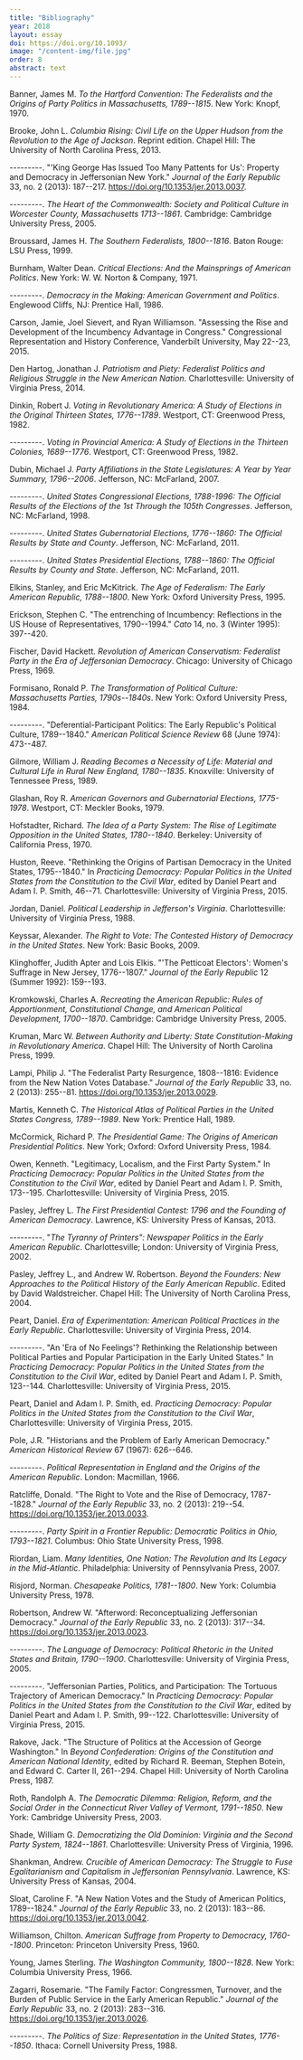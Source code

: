 ```yaml
---
title: "Bibliography"
year: 2018
layout: essay
doi: https://doi.org/10.1093/
image: "/content-img/file.jpg"
order: 8
abstract: text
---
```

Banner, James M. *To the Hartford Convention: The Federalists and the
Origins of Party Politics in Massachusetts, 1789--1815*. New York:
Knopf, 1970.

Brooke, John L. *Columbia Rising: Civil Life on the Upper Hudson from
the Revolution to the Age of Jackson*. Reprint edition. Chapel Hill: The
University of North Carolina Press, 2013.

---------. "'King George Has Issued Too Many Pattents for Us': Property
and Democracy in Jeffersonian New York." *Journal of the Early Republic*
33, no. 2 (2013): 187--217. <https://doi.org/10.1353/jer.2013.0037>.

---------. *The Heart of the Commonwealth: Society and Political Culture
in Worcester County, Massachusetts 1713--1861*. Cambridge: Cambridge
University Press, 2005.

Broussard, James H. *The Southern Federalists, 1800--1816*. Baton Rouge:
LSU Press, 1999.

Burnham, Walter Dean. *Critical Elections: And the Mainsprings of
American Politics*. New York: W. W. Norton & Company, 1971.

---------. *Democracy in the Making: American Government and Politics*.
Englewood Cliffs, NJ: Prentice Hall, 1986.

Carson, Jamie, Joel Sievert, and Ryan Williamson. "Assessing the Rise
and Development of the Incumbency Advantage in Congress." Congressional
Representation and History Conference, Vanderbilt University, May
22--23, 2015.

Den Hartog, Jonathan J. *Patriotism and Piety: Federalist Politics and
Religious Struggle in the New American Nation*. Charlottesville:
University of Virginia Press, 2014.

Dinkin, Robert J. *Voting in Revolutionary America: A Study of Elections
in the Original Thirteen States, 1776--1789*. Westport, CT: Greenwood
Press, 1982.

---------. *Voting in Provincial America: A Study of Elections in the
Thirteen Colonies, 1689--1776*. Westport, CT: Greenwood Press, 1982.

Dubin, Michael J. *Party Affiliations in the State Legislatures: A Year
by Year Summary, 1796--2006*. Jefferson, NC: McFarland, 2007.

---------. *United States Congressional Elections, 1788-1996: The
Official Results of the Elections of the 1st Through the 105th
Congresses*. Jefferson, NC: McFarland, 1998.

---------. *United States Gubernatorial Elections, 1776--1860: The
Official Results by State and County*. Jefferson, NC: McFarland, 2011.

---------. *United States Presidential Elections, 1788--1860: The
Official Results by County and State*. Jefferson, NC: McFarland, 2011.

Elkins, Stanley, and Eric McKitrick. *The Age of Federalism: The Early
American Republic, 1788--1800*. New York: Oxford University Press, 1995.

Erickson, Stephen C. "The entrenching of Incumbency: Reflections in the
US House of Representatives, 1790--1994." *Cato* 14, no. 3 (Winter
1995): 397--420.

Fischer, David Hackett. *Revolution of American Conservatism: Federalist
Party in the Era of Jeffersonian Democracy*. Chicago: University of
Chicago Press, 1969.

Formisano, Ronald P. *The Transformation of Political Culture:
Massachusetts Parties, 1790s--1840s*. New York: Oxford University Press,
1984.

---------. "Deferential-Participant Politics: The Early
Republic's Political Culture, 1789--1840." *American Political Science
Review* 68 (June 1974): 473--487.

Gilmore, William J. *Reading Becomes a Necessity of Life: Material and
Cultural Life in Rural New England, 1780--1835*. Knoxville: University of
Tennessee Press, 1989.

Glashan, Roy R. *American Governors and Gubernatorial Elections,
1775-1978*. Westport, CT: Meckler Books, 1979.

Hofstadter, Richard. *The Idea of a Party System: The Rise of Legitimate
Opposition in the United States, 1780--1840*. Berkeley: University of
California Press, 1970.

Huston, Reeve. "Rethinking the Origins of Partisan Democracy in the
United States, 1795--1840." In *Practicing Democracy: Popular Politics
in the United States from the Constitution to the Civil War*, edited by
Daniel Peart and Adam I. P. Smith, 46--71. Charlottesville: University
of Virginia Press, 2015.

Jordan, Daniel. *Political Leadership in Jefferson's Virginia*.
Charlottesville: University of Virginia Press, 1988.

Keyssar, Alexander. *The Right to Vote: The Contested History of
Democracy in the United States*. New York: Basic Books, 2009.

Klinghoffer, Judith Apter and Lois Elkis. "'The Petticoat Electors':
Women's Suffrage in New Jersey, 1776--1807." *Journal of the Early
Republic* 12 (Summer 1992): 159--193.

Kromkowski, Charles A. *Recreating the American Republic: Rules of
Apportionment, Constitutional Change, and American Political
Development, 1700--1870*. Cambridge: Cambridge University Press, 2005.

Kruman, Marc W. *Between Authority and Liberty: State
Constitution-Making in Revolutionary America*. Chapel Hill: The
University of North Carolina Press, 1999.

Lampi, Philip J. "The Federalist Party Resurgence, 1808--1816: Evidence
from the New Nation Votes Database." *Journal of the Early Republic* 33,
no. 2 (2013): 255--81. <https://doi.org/10.1353/jer.2013.0029>.

Martis, Kenneth C. *The Historical Atlas of Political Parties in the
United States Congress, 1789--1989*. New York: Prentice Hall, 1989.

McCormick, Richard P. *The Presidential Game: The Origins of American
Presidential Politics*. New York; Oxford: Oxford University Press, 1984.

Owen, Kenneth. "Legitimacy, Localism, and the First Party System." In
*Practicing Democracy: Popular Politics in the United States from the
Constitution to the Civil War*, edited by Daniel Peart and Adam I. P.
Smith, 173--195. Charlottesville: University of Virginia Press, 2015.

Pasley, Jeffrey L. *The First Presidential Contest: 1796 and the
Founding of American Democracy*. Lawrence, KS: University Press of
Kansas, 2013.

---------. "*The Tyranny of Printers": Newspaper Politics in the Early
American Republic*. Charlottesville; London: University of Virginia
Press, 2002.

Pasley, Jeffrey L., and Andrew W. Robertson. *Beyond the Founders: New
Approaches to the Political History of the Early American Republic*.
Edited by David Waldstreicher. Chapel Hill: The University of North
Carolina Press, 2004.

Peart, Daniel. *Era of Experimentation: American Political Practices in
the Early Republic*. Charlottesville: University of Virginia Press,
2014.

---------. "An 'Era of No Feelings'? Rethinking the Relationship between
Political Parties and Popular Participation in the Early United States."
In *Practicing Democracy: Popular Politics in the United States from the
Constitution to the Civil War*, edited by Daniel Peart and Adam I. P.
Smith, 123--144. Charlottesville: University of Virginia Press, 2015.

Peart, Daniel and Adam I. P. Smith, ed. *Practicing Democracy: Popular
Politics in the United States from the Constitution to the Civil War*,
Charlottesville: University of Virginia Press, 2015.

Pole, J.R. "Historians and the Problem of Early American Democracy."
*American Historical Review* 67 (1967): 626--646.

---------. *Political Representation in England and the Origins of the
American Republic*. London: Macmillan, 1966.

Ratcliffe, Donald. "The Right to Vote and the Rise of Democracy,
1787--1828." *Journal of the Early Republic* 33, no. 2 (2013): 219--54.
<https://doi.org/10.1353/jer.2013.0033>.

---------. *Party Spirit in a Frontier Republic: Democratic Politics in
Ohio, 1793--1821*. Columbus: Ohio State University Press, 1998.

Riordan, Liam. *Many Identities, One Nation: The Revolution and Its
Legacy in the Mid-Atlantic*. Philadelphia: University of Pennsylvania
Press, 2007.

Risjord, Norman. *Chesapeake Politics, 1781--1800*. New York: Columbia
University Press, 1978.

Robertson, Andrew W. "Afterword: Reconceptualizing Jeffersonian
Democracy." *Journal of the Early Republic* 33, no. 2 (2013): 317--34.
<https://doi.org/10.1353/jer.2013.0023>.

---------. *The Language of Democracy: Political Rhetoric in the United
States and Britain, 1790--1900*. Charlottesville: University of Virginia
Press, 2005.

---------. "Jeffersonian Parties, Politics, and Participation: The
Tortuous Trajectory of American Democracy." In *Practicing Democracy:
Popular Politics in the United States from the Constitution to the Civil
War*, edited by Daniel Peart and Adam I. P. Smith, 99--122.
Charlottesville: University of Virginia Press, 2015.

Rakove, Jack. "The Structure of Politics at the Accession of George
Washington." In *Beyond Confederation: Origins of the Constitution and
American National Identity*, edited by Richard R. Beeman, Stephen
Botein, and Edward C. Carter II, 261--294. Chapel Hill: University of
North Carolina Press, 1987.

Roth, Randolph A. *The Democratic Dilemma: Religion, Reform, and the
Social Order in the Connecticut River Valley of Vermont, 1791--1850*.
New York: Cambridge University Press, 2003.

Shade, William G. *Democratizing the Old Dominion: Virginia and the
Second Party System, 1824--1861*. Charlottesville: University Press of
Virginia, 1996.

Shankman, Andrew. *Crucible of American Democracy: The Struggle to Fuse
Egalitarianism and Capitalism in Jeffersonian Pennsylvania*. Lawrence,
KS: University Press of Kansas, 2004.

Sloat, Caroline F. "A New Nation Votes and the Study of American
Politics, 1789--1824." *Journal of the Early Republic* 33, no. 2 (2013):
183--86. <https://doi.org/10.1353/jer.2013.0042>.

Williamson, Chilton. *American Suffrage from Property to Democracy,
1760--1800*. Princeton: Princeton University Press, 1960.

Young, James Sterling. *The Washington Community, 1800--1828*. New York:
Columbia University Press, 1966.

Zagarri, Rosemarie. "The Family Factor: Congressmen, Turnover, and the
Burden of Public Service in the Early American Republic." *Journal of
the Early Republic* 33, no. 2 (2013): 283--316.
<https://doi.org/10.1353/jer.2013.0026>.

---------. *The Politics of Size: Representation in the United States,
1776--1850*. Ithaca: Cornell University Press, 1988.
